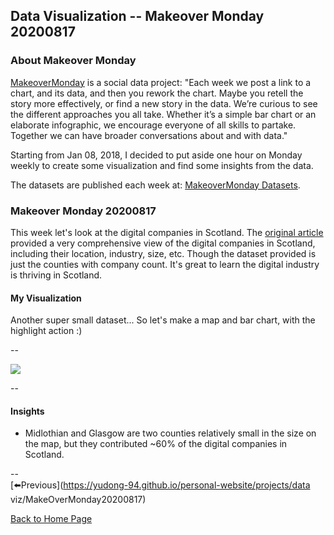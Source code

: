 <head>
  <!-- Global site tag (gtag.js) - Google Analytics -->
<script async src="https://www.googletagmanager.com/gtag/js?id=UA-112502179-1"></script>
<script>
  window.dataLayer = window.dataLayer || [];
  function gtag(){dataLayer.push(arguments);}
  gtag('js', new Date());

  gtag('config', 'UA-112502179-1');
</script>
</head>


## Data Visualization -- Makeover Monday 20200817

### About Makeover Monday

[MakeoverMonday](http://www.makeovermonday.co.uk/) is a social data project:
"Each week we post a link to a chart, and its data, and then you rework the chart.
Maybe you retell the story more effectively, or find a new story in the data.
We’re curious to see the different approaches you all take. Whether it’s a simple bar chart or an elaborate infographic, we encourage everyone of all skills to partake.
Together we can have broader conversations about and with data."

Starting from Jan 08, 2018, I decided to put aside one hour on Monday weekly to create some visualization and find some insights from the data.

The datasets are published each week at: [MakeoverMonday Datasets](http://www.makeovermonday.co.uk/data/).

### Makeover Monday 20200817

This week let's look at the digital companies in Scotland. The [original article](https://companyconnecting.com/news/stats-graphs-and-interesting-facts) provided a very comprehensive view of the digital companies in Scotland, including their location, industry, size, etc. Though the dataset provided is just the counties with company count. It's great to learn the digital industry is thriving in Scotland.  

#### My Visualization

Another super small dataset... So let's make a map and bar chart, with the highlight action :)  

--  

<div class='tableauPlaceholder' id='viz1597712010519' style='position: relative'>
<noscript><a href='#'>
  <img alt=' ' src='https:&#47;&#47;public.tableau.com&#47;static&#47;images&#47;Ma&#47;MakeOverMonday2020817Scotland-TheStateoftheDigitalNation&#47;Scotland-TheStateoftheDigitalNation&#47;1_rss.png' style='border: none' />
</a></noscript>
<object class='tableauViz'  style='display:none;'>
  <param name='host_url' value='https%3A%2F%2Fpublic.tableau.com%2F' />
  <param name='embed_code_version' value='3' />
  <param name='site_root' value='' />
  <param name='name' value='MakeOverMonday2020817Scotland-TheStateoftheDigitalNation&#47;Scotland-TheStateoftheDigitalNation' />
  <param name='tabs' value='no' />
  <param name='toolbar' value='yes' />
  <param name='static_image' value='https:&#47;&#47;public.tableau.com&#47;static&#47;images&#47;Ma&#47;MakeOverMonday2020817Scotland-TheStateoftheDigitalNation&#47;Scotland-TheStateoftheDigitalNation&#47;1.png' />
  <param name='animate_transition' value='yes' />
  <param name='display_static_image' value='yes' />
  <param name='display_spinner' value='yes' />
  <param name='display_overlay' value='yes' />
  <param name='display_count' value='yes' />
  <param name='language' value='en' />
</object></div>      
<script type='text/javascript'>          
  var divElement = document.getElementById('viz1597712010519');          
  var vizElement = divElement.getElementsByTagName('object')[0];     
  if ( divElement.offsetWidth > 800 ) { vizElement.style.width='800px';vizElement.style.height='627px';} else if ( divElement.offsetWidth > 500 ) { vizElement.style.width='800px';vizElement.style.height='627px';} else { vizElement.style.width='100%';vizElement.style.height='727px';}             
  var scriptElement = document.createElement('script');         
  scriptElement.src = 'https://public.tableau.com/javascripts/api/viz_v1.js';          
  vizElement.parentNode.insertBefore(scriptElement, vizElement);            
</script>
  
  
--  

#### Insights
* Midlothian and Glasgow are two counties relatively small in the size on the map, but they contributed ~60% of the digital companies in Scotland.  

--  
[⬅️Previous](https://yudong-94.github.io/personal-website/projects/data viz/MakeOverMonday20200817)  

[Back to Home Page](https://yudong-94.github.io/personal-website/)
